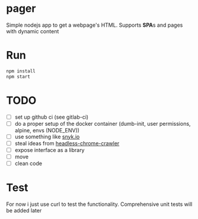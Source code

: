# pager

Simple nodejs app to get a webpage's HTML.
Supports **SPA**s and pages with dynamic content

# Run

```bash
npm install
npm start
```

# TODO

- [ ] set up github ci (see gitlab-ci)
- [ ] do a proper setup of the docker container (dumb-init, user permissions, alpine, envs (NODE_ENV))
- [ ] use something like [snyk.io](https://snyk.io/)
- [ ] steal ideas from [headless-chrome-crawler](https://github.com/yujiosaka/headless-chrome-crawler)
- [ ] expose interface as a library
- [ ] move
- [ ] clean code

# Test

For now i just use curl to test the functionality.
Comprehensive unit tests will be added later
